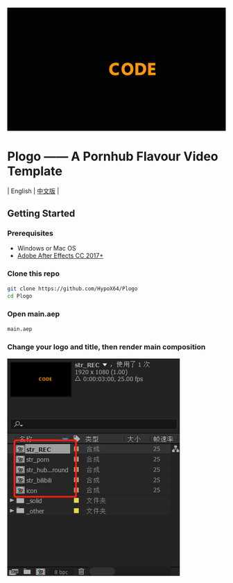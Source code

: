 ![image](./imgs/example.gif)
# Plogo —— A Pornhub Flavour Video Template
| English | [中文版](./README_CN.md) |
## Getting Started
### Prerequisites
* Windows or Mac OS
* [Adobe After Effects CC 2017+](https://www.adobe.com/)
### Clone this repo
```bash
git clone https://github.com/HypoX64/Plogo
cd Plogo
```
### Open main.aep
```bash
main.aep
```
### Change your logo and title, then render main composition 
![image](./imgs/workspace.jpg)